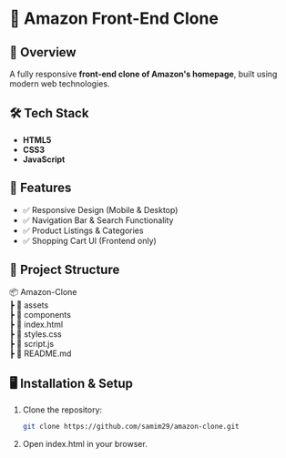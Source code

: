 # 🛒 Amazon Front-End Clone  

## 📌 Overview  
A fully responsive **front-end clone of Amazon's homepage**, built using modern web technologies.  

## 🛠 Tech Stack  
- **HTML5**  
- **CSS3**  
- **JavaScript**  

## 🚀 Features  
- ✅ Responsive Design (Mobile & Desktop)  
- ✅ Navigation Bar & Search Functionality  
- ✅ Product Listings & Categories  
- ✅ Shopping Cart UI (Frontend only)  

## 📂 Project Structure  
📦 Amazon-Clone <br>
┣ 📂 assets <br>
┣ 📂 components<br>
┣ 📜 index.html<br>
┣ 📜 styles.css<br>
┣ 📜 script.js<br>
┣ 📜 README.md<br>


## 🖥 Installation & Setup  
1. Clone the repository:  
   ```bash
   git clone https://github.com/samim29/amazon-clone.git
2. Open index.html in your browser.
